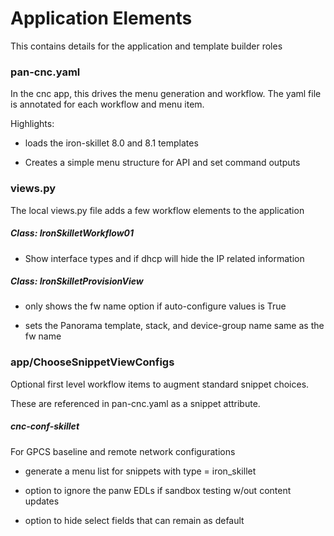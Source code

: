 # Application Elements

This contains details for the application and template builder roles

### pan-cnc.yaml

In the cnc app, this drives the menu generation and workflow. The yaml
file is annotated for each workflow and menu item.

Highlights:

* loads the iron-skillet 8.0 and 8.1 templates

* Creates a simple menu structure for API and set command outputs


### views.py

The local views.py file adds a few workflow elements to the application

##### Class: IronSkilletWorkflow01

* Show interface types and if dhcp will hide the IP related information


##### Class: IronSkilletProvisionView

* only shows the fw name option if auto-configure values is True

* sets the Panorama template, stack, and device-group name same as the fw name


### app/ChooseSnippetViewConfigs

Optional first level workflow items to augment standard snippet choices.

These are referenced in pan-cnc.yaml as a snippet attribute.

##### cnc-conf-skillet

For GPCS baseline and remote network configurations

* generate a menu list for snippets with type = iron_skillet

* option to ignore the panw EDLs if sandbox testing w/out content updates

* option to hide select fields that can remain as default







